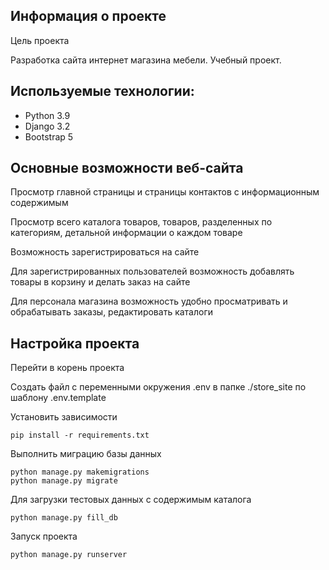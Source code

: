 ## Информация о проекте
Цель проекта

Разработка сайта интернет магазина мебели. Учебный проект.

## Используемые технологии:
* Python 3.9
* Django 3.2
* Bootstrap 5

## Основные возможности веб-сайта
Просмотр главной страницы и страницы контактов с информационным содержимым

Просмотр всего каталога товаров, товаров, разделенных по категориям, детальной информации о каждом товаре

Возможность зарегистрироваться на сайте

Для зарегистрированных пользователей возможность добавлять товары в корзину и делать заказ на сайте

Для персонала магазина возможность удобно просматривать и обрабатывать заказы, редактировать каталоги 

## Настройка проекта
Перейти в корень проекта

Создать файл с переменными окружения .env в папке ./store_site по шаблону .env.template

Установить зависимости
```
pip install -r requirements.txt
```
Выполнить миграцию базы данных
```
python manage.py makemigrations
python manage.py migrate
```

Для загрузки тестовых данных с содержимым каталога
```
python manage.py fill_db
```
Запуск проекта
```
python manage.py runserver
```
